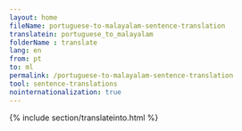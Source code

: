 ```yaml
---
layout: home
fileName: portuguese-to-malayalam-sentence-translation
translatein: portuguese_to_malayalam
folderName : translate
lang: en
from: pt
to: ml
permalink: /portuguese-to-malayalam-sentence-translation
tool: sentence-translations
nointernationalization: true
---
```

{% include section/translateinto.html %}
